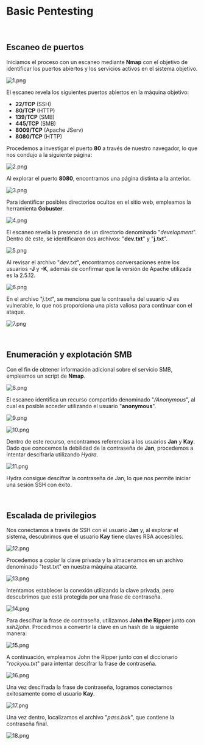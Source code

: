 # Basic Pentesting 

<br>

## Escaneo de puertos

Iniciamos el proceso con un escaneo mediante **Nmap** con el objetivo de identificar los puertos abiertos y los servicios activos en el sistema objetivo.

![1.png](_resources/1.png)

El escaneo revela los siguientes puertos abiertos en la máquina objetivo:

- **22/TCP** (SSH)
- **80/TCP** (HTTP)
- **139/TCP** (SMB)
- **445/TCP** (SMB)
- **8009/TCP** (Apache JServ)
- **8080/TCP** (HTTP)

Procedemos a investigar el puerto **80** a través de nuestro navegador, lo que nos condujo a la siguiente página:

![2.png](_resources/2.png)

Al explorar el puerto **8080**, encontramos una página distinta a la anterior.

![3.png](_resources/3.png)

Para identificar posibles directorios ocultos en el sitio web, empleamos la herramienta **Gobuster**.

![4.png](_resources/4.png)

El escaneo revela la presencia de un directorio denominado "*development*". Dentro de este, se identificaron dos archivos: "**dev.txt**" y "**j.txt**".

![5.png](_resources/5.png)

Al revisar el archivo "*dev.txt*", encontramos conversaciones entre los usuarios **\-J** y **\-K**, además de confirmar que la versión de Apache utilizada es la 2.5.12.

![6.png](_resources/6.png)

En el archivo "*j.txt*", se menciona que la contraseña del usuario **\-J** es vulnerable, lo que nos proporciona una pista valiosa para continuar con el ataque.

![7.png](_resources/7.png)

<br>

## Enumeración y explotación SMB

Con el fin de obtener información adicional sobre el servicio SMB, empleamos un script de **Nmap**.

![8.png](_resources/8.png)

El escaneo identifica un recurso compartido denominado "*/Anonymous*", al cual es posible acceder utilizando el usuario "**anonymous**".

![9.png](_resources/9.png)

![10.png](_resources/10.png)

Dentro de este recurso, encontramos referencias a los usuarios **Jan** y **Kay**. Dado que conocemos la debilidad de la contraseña de **Jan**, procedemos a intentar descifrarla utilizando *Hydra*.

![11.png](_resources/11.png)

Hydra consigue descifrar la contraseña de Jan, lo que nos permite iniciar una sesión SSH con éxito.  

<br/>

## Escalada de privilegios

Nos conectamos a través de SSH con el usuario **Jan** y, al explorar el sistema, descubrimos que el usuario **Kay** tiene claves RSA accesibles.

![12.png](_resources/12.png)

Procedemos a copiar la clave privada y la almacenamos en un archivo denominado "test.txt" en nuestra máquina atacante.

![13.png](_resources/13.png)

Intentamos establecer la conexión utilizando la clave privada, pero descubrimos que está protegida por una frase de contraseña.

![14.png](_resources/14.png)

Para descifrar la frase de contraseña, utilizamos **John the Ripper** junto con *ssh2john*. Procedimos a convertir la clave en un hash de la siguiente manera:

![15.png](_resources/15.png)

A continuación, empleamos John the Ripper junto con el diccionario "*rockyou.txt*" para intentar descifrar la frase de contraseña.

![16.png](_resources/16.png)

Una vez descifrada la frase de contraseña, logramos conectarnos exitosamente como el usuario **Kay**.

![17.png](_resources/17.png)

Una vez dentro, localizamos el archivo "*pass.bak*", que contiene la contraseña final.

![18.png](_resources/18.png)